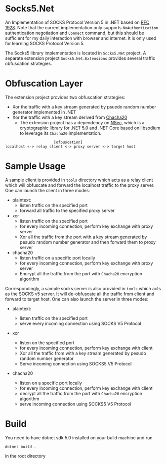 # Socks5.Net

An Implementation of SOCKS Protocol Version 5 in .NET based on [RFC 1928](https://datatracker.ietf.org/doc/html/rfc1928). Note that the current implementation only supports `NoAuthentication` authentication negotiation and `Connect` command, but this should be sufficient for my daily interaction with browser and internet. It is only used for learning SOCKS Protocol Version 5.

The Socks5 library implementation is located in `Socks5.Net` project. A separate extension project `Socks5.Net.Extensions` provides several traffic obfuscation strategies.

# Obfuscation Layer
The extension project provides two obfuscation strategies:
- Xor the traffic with a key stream generated by psuedo random number generator implemented in .NET
- Xor the traffic with a key stream derived from [Chacha20](https://datatracker.ietf.org/doc/html/rfc8439)
    - The extension project has a dependency on [NSec](https://github.com/ektrah/nsec), which is a cryptographic library for .NET 5.0 and .NET Core based on libsodium to leverage its `Chacha20` implementation.
```
                      [ofbuscation]
localhost <-> relay client <-> proxy server <-> target host 
```

# Sample Usage

A sample client is provided in `tools` directory which acts as a relay client which will obfuscate and forward the localhost traffic to the proxy server. One can launch the client in three modes:
- plaintext:
  - listen traffic on the specified port
  - forward all traffic to the specified proxy server
- xor
  - listen traffic on the specified port
  - for every incoming connection, perform key exchange with proxy server
  - Xor all the traffic from the port with a key stream generated by pesudo random number generator and then forward them to proxy server
- chacha20
  - listen traffic on a specific port locally
  - for every incoming connection, perform key exchange with proxy server
  - Encrypt all the traffic from the port with `Chacha20` encryption algorithm 

Correspondingly, a sample socks server is also provided in `tools` which acts as the SOCKS v5 server. It will de-obfuscate all the traffic from client and forward to target host. One can also launch the server in three modes:
- plaintext:
  - listen traffic on the specified port
  - serve every incoming connection using SOCKS V5 Protocol
- xor
  - listen on the specified port
  - for every incoming connection, perform key exchange with client
  - Xor all the traffic from with a key stream generated by pesudo random number generator
  - Serve incoming connection using SOCKS5 V5 Protocol

- chacha20
  - listen on a specific port locally
  - for every incoming connection, perform key exchange with client
  - decrypt all the traffic from the port with `Chacha20` encryption algorithm 
  - serve incoming connection using SOCKS5 V5 Protocol
# Build
You need to have dotnet sdk 5.0 installed on your build machine and run

`dotnet build .` 

in the root directory
